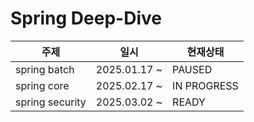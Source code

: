 # Spring Deep-Dive

|주제|일시|현재상태|
|---------------|------|----|
|spring batch|2025.01.17 ~| PAUSED |
|spring core|2025.02.17 ~| IN PROGRESS |
|spring security|2025.03.02 ~| READY |
